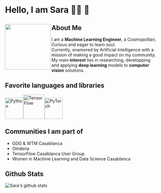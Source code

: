 # Hello, I am Sara 👩‍💻 🤖

## About Me <a href="https://www.linkedin.com/in/sara-el-ateif-b36694117/"> <img align="left" width="150" height="150" src="https://github.com/elateifsara/elateifsara/blob/master/assets/sea_octocat.png" ></a>

I am a **Machine Learning Engineer**, a Cosmopolitan, Curious and eager to learn soul.  
Currently, enamored by Artificial Intelligence with a mission of making a good impact on my community.  
My main **interest** lies in researching, developping and applying **deep learning** models to **computer vision** solutions.

## Favorite languages and libraries

<img src='https://github.com/elateifsara/elateifsara/blob/master/assets/python.png' alt='Python' width=60 height=70><img src='https://github.com/elateifsara/elateifsara/blob/master/assets/TensorFlow.png' alt='TensorFlow' width=70 height=80><img src='https://github.com/elateifsara/elateifsara/blob/master/assets/pytorch.png' alt='PyTorch' width=60 height=70>

## Communities I am part of

- GDG & WTM Casablanca
- Omdena
- TensorFlow Casablanca User Group
- Women in Machine Learning and Data Science Casablanca

## Github Stats

![Sara's github stats](https://github-readme-stats.vercel.app/api?username=elateifsara&hide=contribs,prs)

